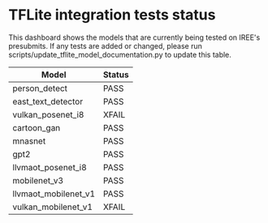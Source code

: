 # TFLite integration tests status

This dashboard shows the models that are currently being tested on IREE's
presubmits.  If any tests are added or changed, please run
scripts/update_tflite_model_documentation.py to update this table.

|       Model        |      Status        |
| ------------------ | ------------------ |
person_detect        | PASS
east_text_detector   | PASS
vulkan_posenet_i8    | XFAIL
cartoon_gan          | PASS
mnasnet              | PASS
gpt2                 | PASS
llvmaot_posenet_i8   | PASS
mobilenet_v3         | PASS
llvmaot_mobilenet_v1 | PASS
vulkan_mobilenet_v1  | XFAIL